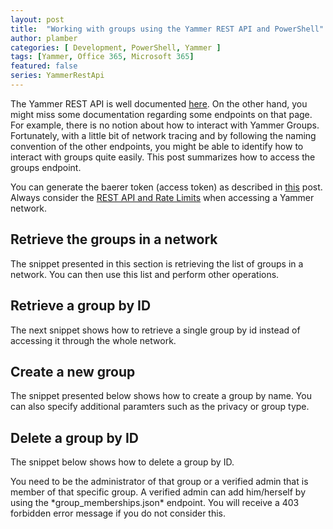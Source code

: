 ```yaml
---
layout: post
title:  "Working with groups using the Yammer REST API and PowerShell"
author: plamber
categories: [ Development, PowerShell, Yammer ]
tags: [Yammer, Office 365, Microsoft 365]
featured: false
series: YammerRestApi
---
```

The Yammer REST API is well documented [here](https://developer.yammer.com/docs/). On the other hand, you might miss some documentation regarding some endpoints on that page. For example, there is no notion about how to interact with Yammer Groups. Fortunately, with a little bit of network tracing and by following the naming convention of the other endpoints, you might be able to identify how to interact with groups quite easily. This post summarizes how to access the groups endpoint.

<div class="alert success">
    You can generate the baerer token (access token) as described in <a href="/2019-09-01-Access-Yammer-API-Through-Rest">this</a> post. 
</div>

<div class="alert">
    Always consider the <a href="https://developer.yammer.com/docs/rest-api-rate-limits">REST API and Rate Limits</a> when accessing a Yammer network. 
</div>

## Retrieve the groups in a network
The snippet presented in this section is retrieving the list of groups in a network. You can then use this list and perform other operations.

<script src="https://gist.github.com/plamber/7186fad364fb671b7d6ebe06347ef68c.js?file=retrievegroups.ps1"></script>

## Retrieve a group by ID
The next snippet shows how to retrieve a single group by id instead of accessing it through the whole network.

<script src="https://gist.github.com/plamber/7186fad364fb671b7d6ebe06347ef68c.js?file=retrievegroupbyid.ps1"></script>

## Create a new group
The snippet presented below shows how to create a group by name. You can also specify additional paramters such as the privacy or group type. 

<script src="https://gist.github.com/plamber/7186fad364fb671b7d6ebe06347ef68c.js?file=creategroup.ps1"></script>

## Delete a group by ID
The snippet below shows how to delete a group by ID.

<div class="alert alert">
You need to be the administrator of that group or a verified admin that is member of that specific group. A verified admin can add him/herself by using the *group_memberships.json* endpoint. You will receive a 403 forbidden error message if you do not consider this.
</div>

<script src="https://gist.github.com/plamber/7186fad364fb671b7d6ebe06347ef68c.js?file=deletegroup.ps1"></script>
